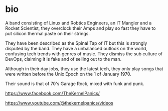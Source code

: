 # bio

A band consisting of Linux and Robtics Engineers, an IT Mangler and a Rocket Scientist, they overclock their Amps and play so fast they have to put silicon thermal paste on their strings.

They have been described as the Spinal Tap of IT but this is strongly disputed by the band. They have a unbalanced outlook on the world, confusing tech trends with genres of music. They dismiss the sub culture of DevOps, claiming it is fake and of selling out to the man.

Although in their day jobs, they use the latest tech, they only play songs that were written before the Unix Epoch on the 1 of January 1970.

Their sound is that of 70's Garage Rock, mixed with funk and punk.

https://www.facebook.com/TheKernelPanics/

https://www.youtube.com/@thekernelpanics/videos

